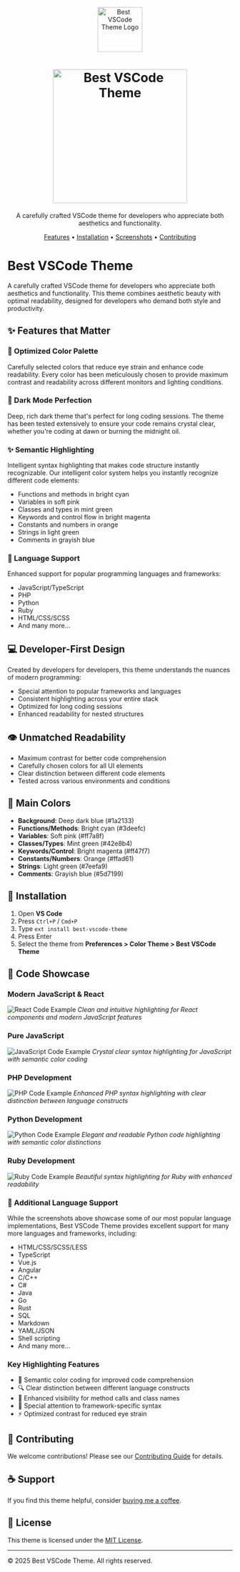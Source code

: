 <p align="center">
  <img src="assets/logo.png" width="100" height="100" alt="Best VSCode Theme Logo">
</p>

<h1 align="center">
  <img src="assets/logo-text.png" width="300" alt="Best VSCode Theme">
</h1>

<p align="center">
  A carefully crafted VSCode theme for developers who appreciate both aesthetics and functionality.
</p>

<p align="center">
  <a href="#-features-that-matter">Features</a> •
  <a href="#-installation">Installation</a> •
  <a href="#-code-showcase">Screenshots</a> •
  <a href="#-contributing">Contributing</a>
</p>

# Best VSCode Theme

A carefully crafted VSCode theme for developers who appreciate both aesthetics and functionality. This theme combines aesthetic beauty with optimal readability, designed for developers who demand both style and productivity.

## ✨ Features that Matter

### 🎨 Optimized Color Palette

Carefully selected colors that reduce eye strain and enhance code readability. Every color has been meticulously chosen to provide maximum contrast and readability across different monitors and lighting conditions.

### 🌙 Dark Mode Perfection

Deep, rich dark theme that's perfect for long coding sessions. The theme has been tested extensively to ensure your code remains crystal clear, whether you're coding at dawn or burning the midnight oil.

### ✨ Semantic Highlighting

Intelligent syntax highlighting that makes code structure instantly recognizable. Our intelligent color system helps you instantly recognize different code elements:

- Functions and methods in bright cyan
- Variables in soft pink
- Classes and types in mint green
- Keywords and control flow in bright magenta
- Constants and numbers in orange
- Strings in light green
- Comments in grayish blue

### 🚀 Language Support

Enhanced support for popular programming languages and frameworks:

- JavaScript/TypeScript
- PHP
- Python
- Ruby
- HTML/CSS/SCSS
- And many more...

## 💻 Developer-First Design

Created by developers for developers, this theme understands the nuances of modern programming:

- Special attention to popular frameworks and languages
- Consistent highlighting across your entire stack
- Optimized for long coding sessions
- Enhanced readability for nested structures

## 👁️ Unmatched Readability

- Maximum contrast for better code comprehension
- Carefully chosen colors for all UI elements
- Clear distinction between different code elements
- Tested across various environments and conditions

## 🎯 Main Colors

- **Background**: Deep dark blue (#1a2133)
- **Functions/Methods**: Bright cyan (#3deefc)
- **Variables**: Soft pink (#ff7a8f)
- **Classes/Types**: Mint green (#42e8b4)
- **Keywords/Control**: Bright magenta (#ff47f7)
- **Constants/Numbers**: Orange (#ffad61)
- **Strings**: Light green (#7eefa9)
- **Comments**: Grayish blue (#5d7199)

## 🚀 Installation

1. Open **VS Code**
2. Press `Ctrl+P` / `Cmd+P`
3. Type `ext install best-vscode-theme`
4. Press Enter
5. Select the theme from **Preferences > Color Theme > Best VSCode Theme**

## 📸 Code Showcase

### Modern JavaScript & React

![React Code Example](screenshots/react-example.png)
_Clean and intuitive highlighting for React components and modern JavaScript features_

### Pure JavaScript

![JavaScript Code Example](screenshots/js-example.png)
_Crystal clear syntax highlighting for JavaScript with semantic color coding_

### PHP Development

![PHP Code Example](screenshots/php-example.png)
_Enhanced PHP syntax highlighting with clear distinction between language constructs_

### Python Development

![Python Code Example](screenshots/python-example.png)
_Elegant and readable Python code highlighting with semantic color distinctions_

### Ruby Development

![Ruby Code Example](screenshots/ruby-example.png)
_Beautiful syntax highlighting for Ruby with enhanced readability_

### 🌟 Additional Language Support

While the screenshots above showcase some of our most popular language implementations, Best VSCode Theme provides excellent support for many more languages and frameworks, including:

- HTML/CSS/SCSS/LESS
- TypeScript
- Vue.js
- Angular
- C/C++
- C#
- Java
- Go
- Rust
- SQL
- Markdown
- YAML/JSON
- Shell scripting
- And many more...

### Key Highlighting Features

- 🎨 Semantic color coding for improved code comprehension
- 🔍 Clear distinction between different language constructs
- 💎 Enhanced visibility for method calls and class names
- 🎯 Special attention to framework-specific syntax
- ⚡ Optimized contrast for reduced eye strain

## 🤝 Contributing

We welcome contributions! Please see our [Contributing Guide](CONTRIBUTING.md) for details.

## ☕ Support

If you find this theme helpful, consider [buying me a coffee](https://buymeacoffee.com/lherreralg).

## 📝 License

This theme is licensed under the [MIT License](LICENSE).

---

© 2025 Best VSCode Theme. All rights reserved.
